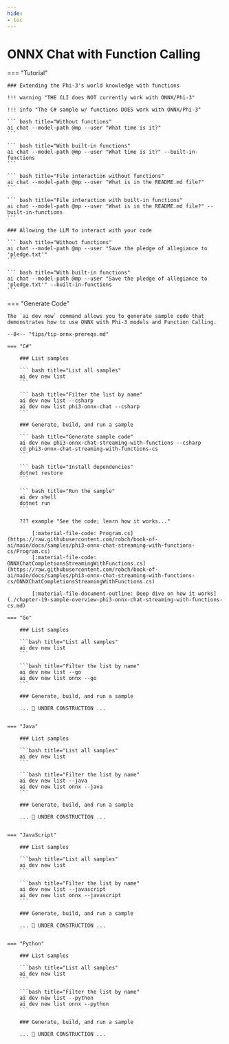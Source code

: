 ```yaml
---
hide:
- toc
---
```

# ONNX Chat with Function Calling

=== "Tutorial"

    ### Extending the Phi-3's world knowledge with functions

    !!! warning "THE CLI does NOT currently work with ONNX/Phi-3"

    !!! info "The C# sample w/ functions DOES work with ONNX/Phi-3"

    ``` bash title="Without functions"
    ai chat --model-path @mp --user "What time is it?"
    ```

    ``` bash title="With built-in functions"
    ai chat --model-path @mp --user "What time is it?" --built-in-functions
    ```

    ``` bash title="File interaction without functions"
    ai chat --model-path @mp --user "What is in the README.md file?"
    ```

    ``` bash title="File interaction with built-in functions"
    ai chat --model-path @mp --user "What is in the README.md file?" --built-in-functions
    ```

    ### Allowing the LLM to interact with your code

    ``` bash title="Without functions"
    ai chat --model-path @mp --user "Save the pledge of allegiance to 'pledge.txt'"
    ```

    ``` bash title="With built-in functions"
    ai chat --model-path @mp --user "Save the pledge of allegiance to 'pledge.txt'" --built-in-functions
    ```

=== "Generate Code"

    The `ai dev new` command allows you to generate sample code that demonstrates how to use ONNX with Phi-3 models and Function Calling.

    --8<-- "tips/tip-onnx-prereqs.md"

    === "C#"

        ### List samples

        ``` bash title="List all samples"
        ai dev new list
        ```

        ``` bash title="Filter the list by name"
        ai dev new list --csharp
        ai dev new list phi3-onnx-chat --csharp
        ```

        ### Generate, build, and run a sample

        ``` bash title="Generate sample code"
        ai dev new phi3-onnx-chat-streaming-with-functions --csharp
        cd phi3-onnx-chat-streaming-with-functions-cs
        ```

        ``` bash title="Install dependencies"
        dotnet restore
        ```

        ``` bash title="Run the sample"
        ai dev shell
        dotnet run
        ```

        ??? example "See the code; learn how it works..."

            [:material-file-code: Program.cs](https://raw.githubusercontent.com/robch/book-of-ai/main/docs/samples/phi3-onnx-chat-streaming-with-functions-cs/Program.cs)  
            [:material-file-code: ONNXChatCompletionsStreamingWithFunctions.cs](https://raw.githubusercontent.com/robch/book-of-ai/main/docs/samples/phi3-onnx-chat-streaming-with-functions-cs/ONNXChatCompletionsStreamingWithFunctions.cs)  

            [:material-file-document-outline: Deep dive on how it works](./chapter-19-sample-overview-phi3-onnx-chat-streaming-with-functions-cs.md)  

    === "Go"

        ### List samples

        ```bash title="List all samples"
        ai dev new list
        ```

        ```bash title="Filter the list by name"
        ai dev new list --go
        ai dev new list onnx --go
        ```

        ### Generate, build, and run a sample

        ... 🚧 UNDER CONSTRUCTION ...  


    === "Java"

        ### List samples

        ```bash title="List all samples"
        ai dev new list
        ```

        ```bash title="Filter the list by name"
        ai dev new list --java
        ai dev new list onnx --java
        ```

        ### Generate, build, and run a sample

        ... 🚧 UNDER CONSTRUCTION ...  


    === "JavaScript"

        ### List samples

        ```bash title="List all samples"
        ai dev new list
        ```

        ```bash title="Filter the list by name"
        ai dev new list --javascript
        ai dev new list onnx --javascript
        ```

        ### Generate, build, and run a sample

        ... 🚧 UNDER CONSTRUCTION ...  


    === "Python"

        ### List samples

        ```bash title="List all samples"
        ai dev new list
        ```

        ```bash title="Filter the list by name"
        ai dev new list --python
        ai dev new list onnx --python
        ```

        ### Generate, build, and run a sample

        ... 🚧 UNDER CONSTRUCTION ...  
